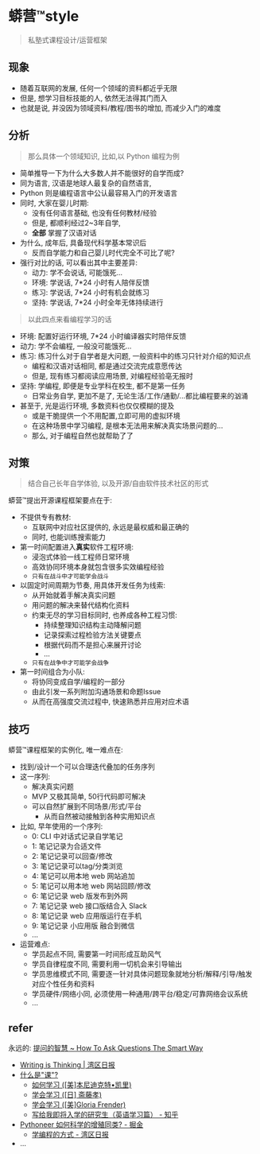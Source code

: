 # 蟒营™style
> 私塾式课程设计/运营框架

## 现象

- 随着互联网的发展, 任何一个领域的资料都近乎无限
- 但是, 想学习目标技能的人, 依然无法得其门而入
- 也就是说, 并没因为领域资料/教程/图书的增加, 而减少入门的难度


## 分析
> 那么具体一个领域知识, 比如,以 Python 编程为例

- 简单推导一下为什么大多数人并不能很好的自学而成?
- 同为语言, 汉语是地球人最复杂的自然语言,
- Python 则是编程语言中公认最容易入门的开发语言
- 同时, 大家在婴儿时期:
    + 没有任何语言基础, 也没有任何教材/经验
    + 但是, 都顺利经过2~3年自学, 
    + **全部** 掌握了汉语对话
- 为什么, 成年后, 具备现代科学基本常识后
    + 反而自学能力和自己婴儿时代完全不可比了呢?
- 强行对比的话, 可以看出其中主要差异:
    + 动力: 学不会说话, 可能饿死...
    + 环境: 学说话, 7*24 小时有人陪伴反馈
    + 练习: 学说话, 7*24 小时有机会就练习
    + 坚持: 学说话, 7*24 小时全年无体持续进行

> 以此四点来看编程学习的话

- 环境: 配置好运行环境, 7*24 小时编译器实时陪伴反馈
- 动力: 学不会编程, 一般没可能饿死...
- 练习: 练习什么对于自学者是大问题, 一般资料中的练习只针对介绍的知识点
    + 编程和汉语对话相同, 都是通过交流完成意愿传达
    + 但是, 现有练习都阅读应用场景, 对编程经验亳无报时
- 坚持: 学编程, 即便是专业学科在校生, 都不是第一任务
    + 日常业务自学, 更加不是了, 无论生活/工作/通勤/...都比编程要来的汹涌
- 甚至于, 光是运行环境, 多数资料也仅仅模糊的提及
    + 或是干脆提供一个不用配置,立即可用的虚拟环境
    + 在这种场景中学习编程, 是根本无法用来解决真实场景问题的...
    + 那么, 对于编程自然也就帮助了了

## 对策
> 结合自己长年自学体验, 以及开源/自由软件技术社区的形式

蟒营™提出开源课程框架要点在于:

- 不提供专有教材:
    + 互联网中对应社区提供的, 永远是最权威和最正确的
    + 同时, 也能训练搜索能力
- 第一时间配置进入**真实**软件工程环境:
    + 浸泡式体验一线工程师日常环境
    + 高效协同环境本身就包含很多实效编程经验
    + `只有在战斗中才可能学会战斗`
- 以固定时间周期为节奏, 用具体开发任务为线索:
    + 从开始就着手解决真实问题
    + 用问题的解决来替代结构化资料
    + 约束无尽的学习目标同时, 也养成各种工程习惯:
        * 持续整理知识结构主动降解问题
        * 记录探索过程检验方法关键要点
        * 根据代码而不是担心来展开讨论
        * ...
    + `只有在战争中才可能学会战争`
- 第一时间组合为小队:
    + 将协同变成自学/编程的一部分
    + 由此引发一系列附加沟通场景和命题Issue
    + 从而在高强度交流过程中, 快速熟悉并应用对应术语


## 技巧
蟒营™课程框架的实例化, 唯一难点在:

- 找到/设计一个可以合理迭代叠加的任务序列
- 这一序列:
    + 解决真实问题
    + MVP 又极其简单, 50行代码即可解决
    + 可以自然扩展到不同场景/形式/平台
        * 从而自然被动接触到各种实用知识点
- 比如, 早年使用的一个序列:
    + 0: CLI 中对话式记录自学笔记
    + 1: 笔记记录为合适文件
    + 2: 笔记记录可以回查/修改
    + 3: 笔记记录可以tag/分类浏览
    + 4: 笔记可以用本地 web 网站追加
    + 5: 笔记可以用本地 web 网站回顾/修改
    + 6: 笔记记录 web 版发布到外网
    + 7: 笔记记录 web 接口版结合入 Slack
    + 8: 笔记记录 web 应用版运行在手机
    + 9: 笔记记录 小应用版 融合到微信
    + ...
- 运营难点:
    + 学员起点不同, 需要第一时间形成互助风气
    + 学员自律程度不同, 需要利用一切机会来引导输出
    + 学员思维模式不同, 需要逐一针对具体问题现象就地分析/解释/引导/触发对应个性任务和资料
    + 学员硬件/网络小同, 必须使用一种通用/跨平台/稳定/可靠网络会议系统
    + ...



## refer
永远的: [提问的智慧 ~ How To Ask Questions The Smart Way](https://github.com/DebugUself/How-To-Ask-Questions-The-Smart-Way/blob/master/README-zh_CN.md)

- [Writing is Thinking | 湾区日报](https://wanqu.co/a/6449/writing-is-thinking/)
- [什么是"课"?](http://wiki.zoomquiet.io/IMHO/om-what-is-ke)
    + [如何学习 ([美]本尼迪克特•凯里)](https://book.douban.com/subject/27081766/)
    + [学会学习 ([日] 斋藤孝)](https://book.douban.com/subject/26743071/)
    + [学会学习 ([美]Gloria Frender)](https://book.douban.com/subject/26730449/)
    + [写给我即将入学的研究生（英语学习篇） - 知乎](https://zhuanlan.zhihu.com/p/43700484)
- [Pythoneer 如何科学的增殖同类? - 掘金](https://juejin.im/post/5bbf166bf265da0a8b5744ec)
    + [学编程的方式 - 湾区日报](https://wanqu.co/a/5163/%E5%AD%A6%E7%BC%96%E7%A8%8B%E7%9A%84%E6%96%B9%E5%BC%8F/)
- ...



